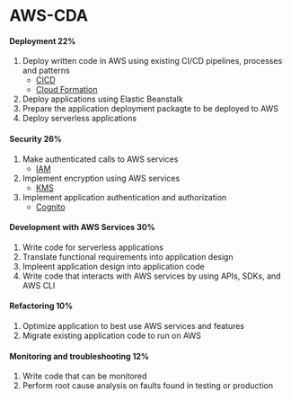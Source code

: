 # AWS-CDA

#### Deployment 22%
1. Deploy written code in AWS using existing CI/CD pipelines, processes and patterns
	* [CICD](components/cicd.md)
	* [Cloud Formation](components/cloud_formation.md)
1. Deploy applications using Elastic Beanstalk
1. Prepare the application deployment packagte to be deployed to AWS
1. Deploy serverless applications

#### Security 26%
1. Make authenticated calls to AWS services
	* [IAM](components/iam.md)
1. Implement encryption using AWS services 
	* [KMS](components/kms.md)
1. Implement application authentication and authorization
	* [Cognito](components/cognito.md)

#### Development with AWS Services 30%
1. Write code for serverless applications
1. Translate functional requirements into application design
1. Impleent application design into application code
1. Write code that interacts with AWS services by using APIs, SDKs, and AWS CLI

#### Refactoring 10%
1. Optimize application to best use AWS services and features
1. Migrate existing application code to run on AWS

#### Monitoring and troubleshooting 12%
1. Write code that can be monitored
1. Perform root cause analysis on faults found in testing or production

